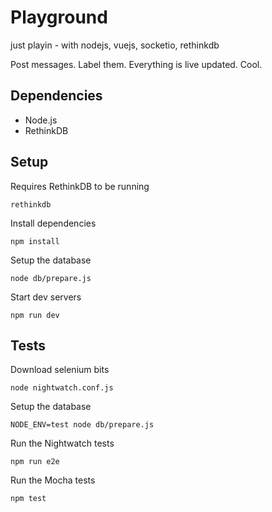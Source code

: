 # Playground

just playin - with nodejs, vuejs, socketio, rethinkdb

Post messages. Label them. Everything is live updated. Cool.

## Dependencies

* Node.js
* RethinkDB

## Setup

Requires RethinkDB to be running

    rethinkdb

Install dependencies

    npm install

Setup the database

    node db/prepare.js

Start dev servers

    npm run dev

## Tests

Download selenium bits

    node nightwatch.conf.js

Setup the database

    NODE_ENV=test node db/prepare.js

Run the Nightwatch tests

    npm run e2e

Run the Mocha tests

    npm test
